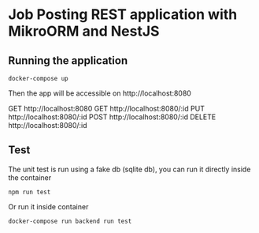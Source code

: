 # Job Posting REST application with MikroORM and NestJS

## Running the application

    docker-compose up

Then the app will be accessible on http://localhost:8080

GET http://localhost:8080
GET http://localhost:8080/:id
PUT http://localhost:8080/:id
POST http://localhost:8080/:id
DELETE http://localhost:8080/:id

## Test

The unit test is run using a fake db (sqlite db), you can run it directly inside the container

    npm run test

Or run it inside container

    docker-compose run backend run test
